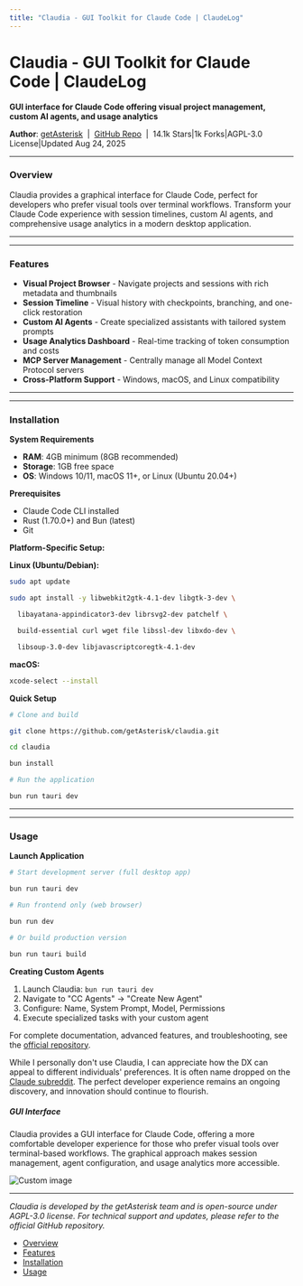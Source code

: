 ```yaml
---
title: "Claudia - GUI Toolkit for Claude Code | ClaudeLog"
---
```


# Claudia - GUI Toolkit for Claude Code | ClaudeLog

**GUI interface for Claude Code offering visual project management, custom AI agents, and usage analytics**

**Author**: [getAsterisk](https://github.com/getAsterisk)  |  [GitHub Repo](https://github.com/getAsterisk/claudia)  |  14.1k Stars|1k Forks|AGPL-3.0 License|Updated Aug 24, 2025

* * *

### Overview[​](#overview "Direct link to Overview")

Claudia provides a graphical interface for Claude Code, perfect for developers who prefer visual tools over terminal workflows. Transform your Claude Code experience with session timelines, custom AI agents, and comprehensive usage analytics in a modern desktop application.

* * *

* * *

### Features[​](#features "Direct link to Features")

-   **Visual Project Browser** - Navigate projects and sessions with rich metadata and thumbnails
-   **Session Timeline** - Visual history with checkpoints, branching, and one-click restoration
-   **Custom AI Agents** - Create specialized assistants with tailored system prompts
-   **Usage Analytics Dashboard** - Real-time tracking of token consumption and costs
-   **MCP Server Management** - Centrally manage all Model Context Protocol servers
-   **Cross-Platform Support** - Windows, macOS, and Linux compatibility

* * *

* * *

### Installation[​](#installation "Direct link to Installation")

**System Requirements**

-   **RAM**: 4GB minimum (8GB recommended)
-   **Storage**: 1GB free space
-   **OS**: Windows 10/11, macOS 11+, or Linux (Ubuntu 20.04+)

**Prerequisites**

-   Claude Code CLI installed
-   Rust (1.70.0+) and Bun (latest)
-   Git

**Platform-Specific Setup:**

**Linux (Ubuntu/Debian):**

```bash
sudo apt update

sudo apt install -y libwebkit2gtk-4.1-dev libgtk-3-dev \

  libayatana-appindicator3-dev librsvg2-dev patchelf \

  build-essential curl wget file libssl-dev libxdo-dev \

  libsoup-3.0-dev libjavascriptcoregtk-4.1-dev

```

**macOS:**

```bash
xcode-select --install

```

**Quick Setup**

```bash
# Clone and build

git clone https://github.com/getAsterisk/claudia.git

cd claudia

bun install

# Run the application

bun run tauri dev

```

* * *

* * *

### Usage[​](#usage "Direct link to Usage")

**Launch Application**

```bash
# Start development server (full desktop app)

bun run tauri dev

# Run frontend only (web browser)

bun run dev

# Or build production version

bun run tauri build

```

**Creating Custom Agents**

1.  Launch Claudia: `bun run tauri dev`
2.  Navigate to "CC Agents" → "Create New Agent"
3.  Configure: Name, System Prompt, Model, Permissions
4.  Execute specialized tasks with your custom agent

For complete documentation, advanced features, and troubleshooting, see the [official repository](https://github.com/getAsterisk/claudia).

While I personally don't use Claudia, I can appreciate how the DX can appeal to different individuals' preferences. It is often name dropped on the [Claude subreddit](https://www.reddit.com/r/ClaudeAI/). The perfect developer experience remains an ongoing discovery, and innovation should continue to flourish.

##### GUI Interface

Claudia provides a GUI interface for Claude Code, offering a more comfortable developer experience for those who prefer visual tools over terminal-based workflows. The graphical approach makes session management, agent configuration, and usage analytics more accessible.

<img src="/img/discovery/036_cl.png" alt="Custom image" style="max-width: 165px; height: auto;" />

* * *

*Claudia is developed by the getAsterisk team and is open-source under AGPL-3.0 license. For technical support and updates, please refer to the official GitHub repository.*

-   [Overview](#overview)
-   [Features](#features)
-   [Installation](#installation)
-   [Usage](#usage)